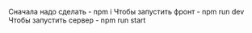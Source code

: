 Сначала надо сделать - npm i
Чтобы запустить фронт - npm run dev
Чтобы запустить сервер - npm run start
